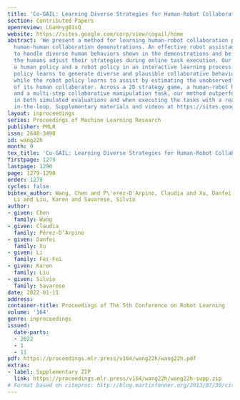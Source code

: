 ```yaml
---
title: 'Co-GAIL: Learning Diverse Strategies for Human-Robot Collaboration'
section: Contributed Papers
openreview: LGaHnyg81sQ
website: https://sites.google.com/corp/view/cogail/home
abstract: 'We present a method for learning human-robot collaboration policy from
  human-human collaboration demonstrations. An effective robot assistant must learn
  to handle diverse human behaviors shown in the demonstrations and be robust when
  the humans adjust their strategies during online task execution. Our method co-optimizes
  a human policy and a robot policy in an interactive learning process: the human
  policy learns to generate diverse and plausible collaborative behaviors from demonstrations
  while the robot policy learns to assist by estimating the unobserved latent strategy
  of its human collaborator. Across a 2D strategy game, a human-robot handover task,
  and a multi-step collaborative manipulation task, our method outperforms the alternatives
  in both simulated evaluations and when executing the tasks with a real human operator
  in-the-loop. Supplementary materials and videos at https://sites.google.com/view/cogail/home'
layout: inproceedings
series: Proceedings of Machine Learning Research
publisher: PMLR
issn: 2640-3498
id: wang22h
month: 0
tex_title: 'Co-GAIL: Learning Diverse Strategies for Human-Robot Collaboration'
firstpage: 1279
lastpage: 1290
page: 1279-1290
order: 1279
cycles: false
bibtex_author: Wang, Chen and P\'erez-D'Arpino, Claudia and Xu, Danfei and Fei-Fei,
  Li and Liu, Karen and Savarese, Silvio
author:
- given: Chen
  family: Wang
- given: Claudia
  family: Pérez-D’Arpino
- given: Danfei
  family: Xu
- given: Li
  family: Fei-Fei
- given: Karen
  family: Liu
- given: Silvio
  family: Savarese
date: 2022-01-11
address:
container-title: Proceedings of The 5th Conference on Robot Learning
volume: '164'
genre: inproceedings
issued:
  date-parts:
  - 2022
  - 1
  - 11
pdf: https://proceedings.mlr.press/v164/wang22h/wang22h.pdf
extras:
- label: Supplementary ZIP
  link: https://proceedings.mlr.press/v164/wang22h/wang22h-supp.zip
# Format based on citeproc: http://blog.martinfenner.org/2013/07/30/citeproc-yaml-for-bibliographies/
---
```

